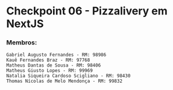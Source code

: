 # Checkpoint 06 - Pizzalivery em NextJS

### Membros:

	Gabriel Augusto Fernandes - RM: 98986		
	Kauê Fernandes Braz - RM: 97768		
	Matheus Dantas de Sousa - RM: 98406		
	Matheus Giusto Lopes - RM: 99969		
 	Natalia Siqueira Cardoso Scigliano - RM: 98430
	Thomas Nícolas de Melo Mendonça - RM: 99832		
